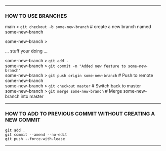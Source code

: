 ___
### HOW TO USE BRANCHES  


main > `git checkout -b some-new-branch`                  # create a new branch named some-new-branch  

some-new-branch >  

... stuff your doing ...  

some-new-branch >  `git add .`  
some-new-branch >  `git commit -m "Added new feature to some-new-branch"`  
some-new-branch >  `git push origin some-new-branch`       # Push to remote some-new-branch  
some-new-branch >  `git checkout master`                    # Switch back to master  
some-new-branch >  `git merge some-new-branch`              # Merge some-new-branch into master  
  
  
___
### HOW TO ADD TO PREVIOUS COMMIT WITHOUT CREATING A NEW COMMIT  

`git add .`  
`git commit --amend --no-edit`  
`git push --force-with-lease`  


___




